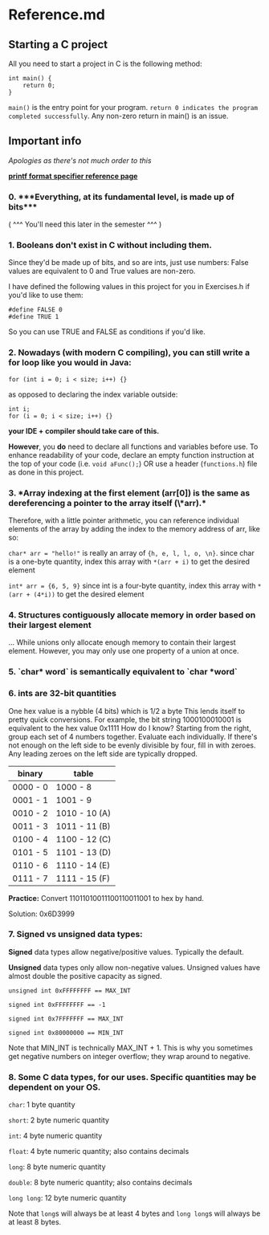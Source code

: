 <h1> Reference.md </h1>

<h2> Starting a C project </h2>

All you need to start a project in C is the following method:
```
int main() {
    return 0;
}
```
`main()` is the entry point for your program. 
`return 0 indicates the program completed successfully`. Any non-zero return in main() is an issue.

<h2> Important info </h2>

*Apologies as there's not much order to this*

[**printf format specifier reference page**](https://alvinalexander.com/programming/printf-format-cheat-sheet/)


<h3> 0. ***Everything, at its fundamental level, is made up of bits*** </h3>

   ( ^^^ You'll need this later in the semester ^^^ )
    

<h3> 1. Booleans don't exist in C without including them. </h3>
Since they'd be made up of bits, and so are ints, just use numbers: False values are equivalent to 0 and True values are non-zero. 

I have defined the following values in this project for you in Exercises.h if you'd like to use them:
```
#define FALSE 0
#define TRUE 1
```
So you can use TRUE and FALSE as conditions if you'd like.


<h3> 2. Nowadays (with modern C compiling), you can still write a for loop like you would in Java: </h3>

`for (int i = 0; i < size; i++) {}`

as opposed to declaring the index variable outside:

```
int i;
for (i = 0; i < size; i++) {}
```

**your IDE + compiler should take care of this.**

**However**, you **do** need to declare all functions and variables before use. To enhance readability of your code, declare an empty function instruction at the top of your code (i.e. `void aFunc();`) OR use a header (`functions.h`) file as done in this project.


<h3> 3. *Array indexing at the first element (arr[0]) is the same as dereferencing a pointer to the array itself (\*arr).* </h3>
Therefore, with a little pointer arithmetic, you can reference individual elements of the array by adding the index to the memory address of arr, like so:

`char* arr = "hello!"` is really an array of `{h, e, l, l, o, \n}`.
since char is a one-byte quantity, index this array with `*(arr + i)`
to get the desired element

`int* arr = {6, 5, 9}`
since int is a four-byte quantity, index this array with `*(arr + (4*i))` to get the desired element


<h3> 4. Structures contiguously allocate memory in order based on their largest element </h3> 
... While unions only allocate enough memory to contain their largest element. However, you may only use one property of a union at once.


<h3> 5. `char* word` is semantically equivalent to `char *word` </h3>


<h3> 6. ints are 32-bit quantities </h3>
One hex value is a nybble (4 bits) which is 1/2 a byte
This lends itself to pretty quick conversions. For example, the bit string
1000100010001 is equivalent to the hex value 0x1111
How do I know?
Starting from the right, group each set of 4 numbers together. Evaluate each individually. If there's not enough on the left side to be evenly divisible by four, fill in with zeroes. Any leading zeroes on the left side are typically dropped.

binary   | table 
-------- | --------
0000 - 0 | 1000 - 8
0001 - 1 | 1001 - 9
0010 - 2 | 1010 - 10 (A)
0011 - 3 | 1011 - 11 (B)
0100 - 4 | 1100 - 12 (C)
0101 - 5 | 1101 - 13 (D)
0110 - 6 | 1110 - 14 (E)
0111 - 7 | 1111 - 15 (F)

**__Practice:__** 
Convert 11011010011100110011001 to hex by hand.

Solution: 0x6D3999
 
 
<h3> 7. Signed vs unsigned data types: </h3>

**Signed** data types allow negative/positive values. Typically the default.

**Unsigned** data types only allow non-negative values. Unsigned values have almost double the positive capacity as signed.

`unsigned int 0xFFFFFFFF == MAX_INT`

`signed int 0xFFFFFFFF == -1`

`signed int 0x7FFFFFFF == MAX_INT`

`signed int 0x80000000 == MIN_INT`

Note that MIN_INT is technically MAX_INT + 1. This is why you sometimes get negative numbers on integer overflow; they wrap around to negative.


<h3> 8. Some C data types, for our uses. Specific quantities may be dependent on your OS. </h3>

`char`: 1 byte quantity

`short`: 2 byte numeric quantity

`int`: 4 byte numeric quantity

`float`: 4 byte numeric quantity; also contains decimals

`long`: 8 byte numeric quantity

`double`: 8 byte numeric quantity; also contains decimals

`long long`: 12 byte numeric quantity

Note that `long`s will always be at least 4 bytes and `long long`s will always be at least 8 bytes.
